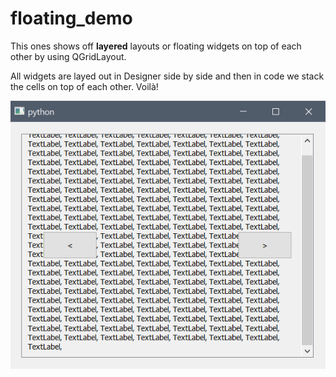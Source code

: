 # floating_demo
This ones shows off **layered** layouts or floating widgets on top of each other by using QGridLayout.

All widgets are layed out in Designer side by side and then in code we stack the cells on top of each other. Voilà!

![](floating_demo_screenshot.png)
